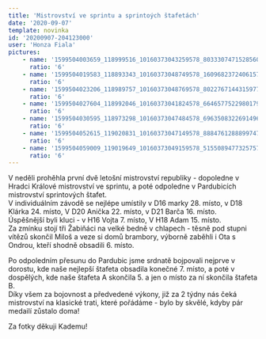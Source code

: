 ```yaml
---
title: 'Mistrovství ve sprintu a sprintoých štafetách'
date: '2020-09-07'
template: novinka
id: '20200907-204123000'
user: 'Honza Fiala'
pictures:
    - name: '1599504003659_118999516_10160373043259578_8033307471528560554_o.jpg'
      ratio: '6'
    - name: '1599504019583_118893343_10160373048749578_1609682372406157203_o.jpg'
      ratio: '6'
    - name: '1599504023206_118989757_10160373048769578_8022767144315977526_o.jpg'
      ratio: '6'
    - name: '1599504027604_118992046_10160373041824578_6646577522980179286_o.jpg'
      ratio: '6'
    - name: '1599504030595_118973298_10160373047484578_6963508322691496569_o.jpg'
      ratio: '6'
    - name: '1599504052615_119020831_10160373047149578_8884761288899747961_o.jpg'
      ratio: '6'
    - name: '1599504059009_119019649_10160373049159578_5155089477325757070_o.jpg'
      ratio: '6'
---
```

V neděli prohěhla první dvě letošní mistrovství republiky - dopoledne v Hradci Králové mistrovství ve sprintu, a poté odpoledne v Pardubicích mistrovství sprintových štafet.  
V individuálním závodě se nejlépe umístily v D16 marky 28. místo, v D18 Klárka 24. místo, V D20 Anička 22. místo, v D21 Barča 16. místo.  
Úspěšnější byli kluci - v H16 Vojta 7. místo, V H18 Adam 15. místo.  
Za zmínku stojí tři Žabiňáci na velké bedně v chlapech - těsně pod stupni vítězů skončil Miloš a veze si domů brambory, výborně zaběhli i Ota s Ondrou, kteří shodně obsadili 6. místo.

Po odpoledním přesunu do Pardubic jsme srdnatě bojpovali nejprve v dorostu, kde naše nejlepší štafeta obsadila konečné 7. místo, a poté v dospělých, kde naše štafeta A skončila 5. a jen o místo za ní skončila štafeta B.  
Díky všem za bojovnost a předvedené výkony, již za 2 týdny nás čeká mistrovství na klasické trati, které pořádáme - bylo by skvělé, kdyby pár medailí zůstalo doma!

Za fotky děkuji Kademu!
